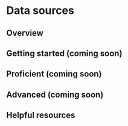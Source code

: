 # Data sources

## Overview 


## Getting started (coming soon)


## Proficient (coming soon)


## Advanced (coming soon)


## Helpful resources  
